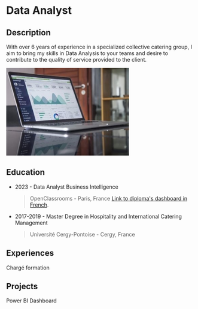 # Data Analyst
## Description
With over 6 years of experience in a specialized collective catering group, I aim to bring my skills in Data Analysis to your teams and desire to contribute to the quality of service provided to the client.

![picture1](/assets/Data_picture_2.jpg)

## Education
* 2023 - Data Analyst Business Intelligence
  > OpenClassrooms - Paris, France
  > [Link to diploma's dashboard in French](https://public.tableau.com/app/profile/ivan.cordoba/viz/DataAnalyst-Tableaudeborddelaformation/Tableaudebord#1).
  
* 2017-2019 - Master Degree in Hospitality and International Catering Management
  > Université Cergy-Pontoise - Cergy, France

## Experiences
Chargé formation



## Projects
Power BI Dashboard
